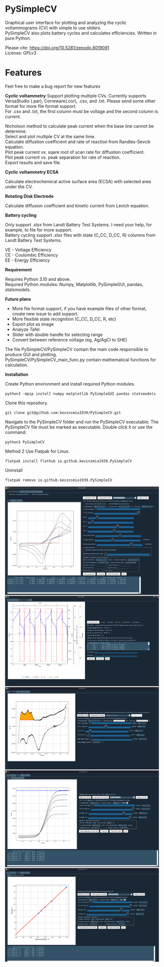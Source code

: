 # PySimpleCV
Graphical user interface for plotting and analyzing the cyclic voltammograms (CV) with simple to use sliders. <br />
PySimpleCV also plots battery cycles and calculates efficiencies. Written in pure Python. <br />

Please cite: https://doi.org/10.5281/zenodo.8019091 <br />
License: GPLv3 <br />

# Features

Feel free to make a bug report for new features

**Cyclic voltammetry**
Support plotting multiple CVs.
Currently supports VersaStudio (.par), Correware(.cor), .csv, and .txt. Please send some other format for more file format support.<br />
For .csv and .txt, the first column must be voltage and the second column is current.<br />

Nicholson method to calculate peak current when the base line cannot be determine.<br />
Select and plot multiple CV at the same time.<br />
Calculate diffustion coefficient and rate of reaction from Randles-Sevcik equation.<br />
Plot peak current vs. sqare root of scan rate for diffustion coefficient.<br />
Plot peak current vs. peak separation for rate of reaction.<br />
Export results and save file.<br />

**Cyclic voltammetry ECSA**

Calculate electrochemical active surface area (ECSA) with selected area under the CV.

**Rotating Disk Electrode**

Calculate diffusion coefficient and kinetic current from Levich equation.

**Battery cycling**

Only support .xlsx from Landt Battery Test Systems. I need your help, for example, to file for more support.<br />
Battery cycling support .xlsx files with state (C_CC, D_CC, R) columns from Landt Battery Test Systems.<br />

VE - Voltage Efficiency<br />
CE - Coulombic Efficiency<br />
EE - Energy Efficiency<br />

**Requirement**

Requires Python 3.10 and above.<br />
Required Python modules: Numpy, Matplotlib, PySimpleGUI, pandas, statsmodels.<br />


**Future plans**
* More file format support, if you have example files of other format, create new issue to add support.
* More flexible state recognition (C_CC, D_CC, R, etc)
* Export plot as image
* Analyze Tafel
* Slider with double handle for selecting range
* Convert between reference voltage (eg, Ag/AgCl to SHE)

The file PySimpleCV/PySimpleCV contain the main code responsible to produce GUI and plotting.<br />
PySimpleCV/PySimpleCV_main_func.py contain mathematical functions for calculation.<br />

**Installation**

Create Python environment and install required Python modules.

`python3 -mpip install numpy matplotlib PySimpleGUI pandas statsmodels`

Clone this repository.

`git clone git@github.com:kevinsmia1939/PySimpleCV.git`

Navigate to the PySimpleCV folder and run the PySimpleCV executable. The PySimpleCV file must be marked as executable. Double click it or use the command:

`python3 PySimpleCV`

Method 2
Use Flatpak for Linux.

`flatpak install flathub io.github.kevinsmia1939.PySimpleCV`

Uninstall

`flatpak remove io.github.kevinsmia1939.PySimpleCV`

![PySimpleCV](https://github.com/kevinsmia1939/PySimpleCV/blob/main/data/screenshot/cv_screenshot.png?raw=true)
![PySimpleCV](https://github.com/kevinsmia1939/PySimpleCV/blob/main/data/screenshot/battery_screenshot.png?raw=true)
![PySimpleCV](https://github.com/kevinsmia1939/PySimpleCV/blob/main/data/screenshot/ecsa_screenshot.png?raw=true)
![PySimpleCV](https://github.com/kevinsmia1939/PySimpleCV/blob/main/data/screenshot/rde_screenshot.png?raw=true)
![PySimpleCV](https://github.com/kevinsmia1939/PySimpleCV/blob/main/data/screenshot/kou_lev_screenshot.png?raw=true)
